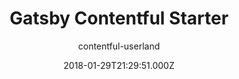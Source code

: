 ---
title: Gatsby Contentful Starter
github: https://github.com/contentful-userland/gatsby-contentful-starter
demo: https://contentful-userland.github.io/gatsby-contentful-starter/
author: contentful-userland
ssg:
  - Gatsby
cms:
  - Contentful
date: 2018-01-29T21:29:51.000Z
description: Gatsby starter for a Contentful project.
draft: true
publish_date: '2018-01-29T21:29:51Z'
update_date: '2021-02-16T11:09:26Z'
github_star: 279
github_fork: 126
---